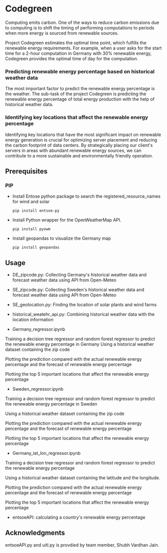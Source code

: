 # Codegreen
Computing emits carbon.
One of the ways to reduce carbon emissions due to computing is to shift the timing of performing
computations to periods when more energy is sourced from renewable sources.

Project Codegreen estimates the optimal time point, which fulfills the renewable energy requirements. 
For example, when a user asks for the start time for a 2-hour computation in Germany with 30% renewable energy, Codegreen provides the optimal time of day for the computation. 

### Predicting renewable energy percentage based on historical weather data

The most important factor to predict the renewable energy percentage is the weather.
The sub-task of the project Codegreen is predicting the renewable energy percentage of total energy production with the help of historical weather data. 

### Identifying key locations that affect the renewable energy percentage 
Identifying key locations that have the most significant impact on renewable energy generation is crucial for optimizing server placement and reducing the carbon footprint of data centers. By strategically placing our client's servers in areas with abundant renewable energy sources, we can contribute to a more sustainable and environmentally friendly operation.

## Prerequisites
### PIP
- Install Entose python package to search the registered_resource_names for wind and solar
    ```
    pip install entsoe-py
    ```
- Install Python wrapper for the OpenWeatherMap API.
    ```
    pip install pyowm
    ```
- Install geopandas to visualize the Germany map
    ```
    pip install geopandas
    ```





## Usage

- DE_zipcode.py: Collecting Germany's historical weather data and forecast weather data using API from Open-Meteo

- SE_zipcode.py: Collecting Sweden's historical weather data and forecast weather data using API from Open-Meteo

- SE_geolocation.py: Finding the location of solar plants and wind farms

- historical_weatehr_api.py: Combining historical weather data with the location information

- Germany_regressor.ipynb
  
Training a decision tree regressor and random forest regressor to predict the renewable energy percentage in Germany
Using a historical weather dataset containing the zip code

Plotting the prediction compared with the actual renewable energy percentage and the forecast of renewable energy percentage

Plotting the top 5 important locations that affect the renewable energy percentage

- Sweden_regressor.ipynb
  
Training a decision tree regressor and random forest regressor to predict the renewable energy percentage in Sweden

Using a historical weather dataset containing the zip code

Plotting the prediction compared with the actual renewable energy percentage and the forecast of renewable energy percentage

Plotting the top 5 important locations that affect the renewable energy percentage

- Germany_lat_lon_regressor.ipynb
  
Training a decision tree regressor and random forest regressor to predict the renewable energy percentage

Using a historical weather dataset containing the latitude and the longitude.

Plotting the prediction compared with the actual renewable energy percentage and the forecast of renewable energy percentage

Plotting the top 5 important locations that affect the renewable energy percentage

- entsoeAPI: calculating a country's renewable energy percentage

## Acknowledgments

entsoeAPI.py and uitl.py is provdied by team member, Shubh Vardhan Jain.

